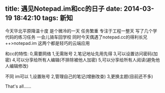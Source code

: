 title: 遇见Notepad.im和cc的日子
date: 2014-03-19 18:42:10
tags: 新知
---

今天华北平原降温十度 是个微冷的一天 任务繁重 专注于工程一整天 写了几个学代码的练习任务 一会儿骑车回学校
同时今天偶遇了notepad.cc的得利长兄++>notepad.im<!-- more -->
这两个都是轻巧的云端应用

和cc的特性:
0,需要网络
1,无需账号
2,笔记地址先用先得 
3,可以设置访问密码(加密)
4,可以分享给所有人编辑(不排除被他人加密)
5,可以分享给所有人阅读(避免他人编辑修改)

不同
im可以
1,设置账号
2,管理自己的笔记(增删改查)
3,更换主题(目前还不多)

That's all......
